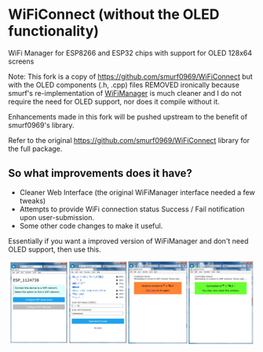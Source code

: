 # WiFiConnect (without the OLED functionality)
WiFi Manager for ESP8266 and ESP32 chips with support for OLED 128x64 screens

Note: This fork is a copy of https://github.com/smurf0969/WiFiConnect but with the OLED components (.h, .cpp) files REMOVED ironically because smurf's re-implementation of [WiFiManager](https://github.com/tzapu/WiFiManager) is much cleaner and I do not require the need for OLED support, nor does it compile without it.

Enhancements made in this fork will be pushed upstream to the benefit of smurf0969's library.

Refer to the original https://github.com/smurf0969/WiFiConnect library for the full package.

## So what improvements does it have?

* Cleaner Web Interface (the original WiFiManager interface needed a few tweaks)
* Attempts to provide WiFi connection status Success / Fail notification upon user-submission.
* Some other code changes to make it useful.

Essentially if you want a improved version of WiFiManager and don't need OLED support, then use this.

![The interface in a nutshell](Interface.jpg)
